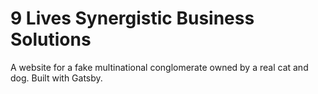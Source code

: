 # 9 Lives Synergistic Business Solutions

A website for a fake multinational conglomerate owned by a real cat and dog. Built with Gatsby.
